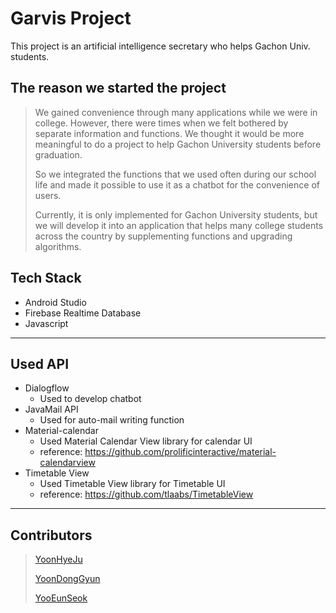 # Garvis Project
This project is an artificial intelligence secretary who helps Gachon Univ. students.


## The reason we started the project

> We gained convenience through many applications while we were in college. However, there were times when we felt bothered by separate information and functions.
We thought it would be more meaningful to do a project to help Gachon University students before graduation.
>
> So we integrated the functions that we used often during our school life and made it possible to use it as a chatbot for the convenience of users.
>
> Currently, it is only implemented for Gachon University students, but we will develop it into an application that helps many college students across the country by supplementing functions and upgrading algorithms.

## Tech Stack

* Android Studio
* Firebase Realtime Database
* Javascript

-----------------

## Used API

* Dialogflow
  - Used to develop chatbot
* JavaMail API
  - Used for auto-mail writing function
* Material-calendar
  - Used Material Calendar View library for calendar UI
  - reference: https://github.com/prolificinteractive/material-calendarview
* Timetable View
  - Used Timetable View library for Timetable UI
  - reference: https://github.com/tlaabs/TimetableView

--------------

## Contributors

>[YoonHyeJu](https://github.com/YoonHyeJu)
>
>[YoonDongGyun](https://github.com/YoonDongGyun)
>
>[YooEunSeok](https://github.com/YooEunseok)



 

 
